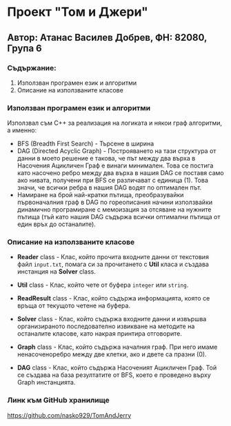 # Проект "Том и Джери"

## Автор: Атанас Василев Добрев, ФН: 82080, Група 6

### Съдържание:

1. Използван програмен език и алгоритми
1. Описание на използваните класове

### Използван програмен език и алгоритми

Използвал съм С++ за реализация на логиката и някои граф алгоритми, а именно:

- BFS (Breadth First Search) - Търсене в ширина
- DAG (Directed Acyclic Graph) - Построяването на тази структура от данни в моето решение е такова, че път между два върха
  в Насочения Ацикличен Граф е винаги минимален. Това се постига като насочено ребро между два върха в нашия DAG се поставя само ако
  нивата, получени при BFS се различават с единица (1). Това значи, че всички ребра в нашия DAG водят по оптимален път.
- Намиране на брой най-кратки пътища, преобразувайки първоначалния граф в DAG по гореописания начини използвайки динамично програмиране с мемоизация за отсяване на нужните пътища
  (тъй като нашия DAG съдържа всички оптимални пътища от един връх до останалите).

### Описание на използваните класове

- **Reader** class - Клас, който прочита входните данни от текстовия файл `input.txt`, помага си за прочитането с 
  **Util** класа и създава инстанция на **Solver** class.

- **Util** class - Клас, който чете от буфера `integer` или `string`.

- **ReadResult** class - Клас, който съдържа информацията, която се връща от текущото четене на буфера.

- **Solver** class - Клас, който съдържа входните данни и извършва организираното последователно извикване
на методите на останалите класове, като накрая принтира отговорите.
  
- **Graph** class - Клас, който съдържа началния граф. При него имаме ненасоченоребро между две клетки, ако и двете са празни (0).

- **DAG** class - Клас, който съдържа Насоченият Ацикличен Граф. Той се създава на база резултатите от BFS, което е проведено върху Graph инстанцията.

### Линк към GitHub хранилище

https://github.com/nasko929/TomAndJerry
